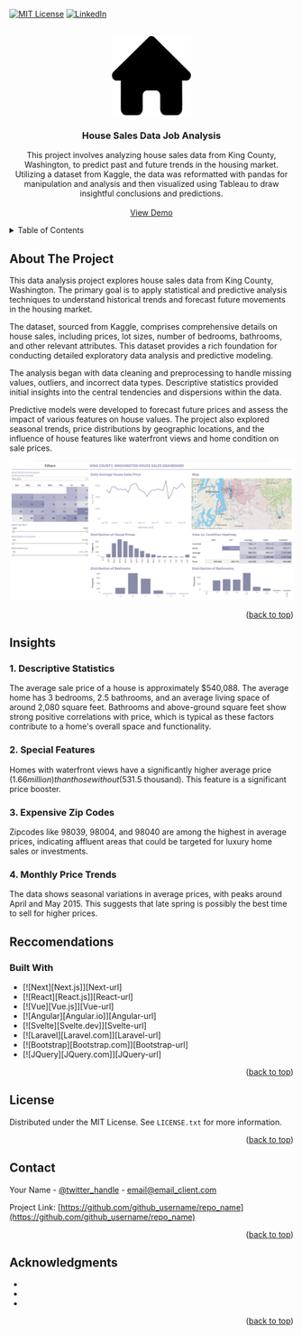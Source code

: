 <a name="readme-top"></a>

[![MIT License][license-shield]][license-url]
[![LinkedIn][linkedin-shield]][linkedin-url]



<!-- PROJECT LOGO -->
<br />
<div align="center">
  <a href="https://github.com/austinandrade/house_sales_data_analysis">
    <img src="images/house.svg" alt="Home" width="140" height="140">
  </a>

<h3 align="center">House Sales Data Job Analysis</h3>

  <p align="center">
    This project involves analyzing house sales data from King County, Washington, to predict past and future trends in the housing market. Utilizing a dataset from Kaggle, the data was reformatted with pandas for               manipulation and analysis and then visualized using Tableau to draw insightful conclusions and predictions.
    <br />
    <br />
    <a href="https://github.com/github_username/repo_name">View Demo</a>
  </p>
</div>



<!-- TABLE OF CONTENTS -->
<details>
  <summary>Table of Contents</summary>
  <ol>
    <li>
      <a href="#about-the-project">About The Project</a>
      <ul>
        <li><a href="#built-with">Built With</a></li>
        <li><a href="#insights">Insights</a></li>
        <li><a href="#reccomendations">Reccomendations</a></li>
      </ul>
    </li>
    <li><a href="#license">License</a></li>
    <li><a href="#contact">Contact</a></li>
    <li><a href="#acknowledgments">Acknowledgments</a></li>
  </ol>
</details>



<!-- ABOUT THE PROJECT -->
## About The Project

This data analysis project explores house sales data from King County, Washington. The primary goal is to apply statistical and predictive analysis techniques to understand historical trends and forecast future movements in the housing market.

The dataset, sourced from Kaggle, comprises comprehensive details on house sales, including prices, lot sizes, number of bedrooms, bathrooms, and other relevant attributes. This dataset provides a rich foundation for conducting detailed exploratory data analysis and predictive modeling.

The analysis began with data cleaning and preprocessing to handle missing values, outliers, and incorrect data types. Descriptive statistics provided initial insights into the central tendencies and dispersions within the data.

Predictive models were developed to forecast future prices and assess the impact of various features on house values. The project also explored seasonal trends, price distributions by geographic locations, and the influence of house features like waterfront views and home condition on sale prices.

![tableau-preview](/images/tableau_preview.png)

<p align="right">(<a href="#readme-top">back to top</a>)</p>

<!-- INSIGHTS -->
## Insights

### 1. Descriptive Statistics
The average sale price of a house is approximately $540,088. The average home has 3 bedrooms, 2.5 bathrooms, and an average living space of around 2,080 square feet. Bathrooms and above-ground square feet show strong positive correlations with price, which is typical as these factors contribute to a home's overall space and functionality.

### 2. Special Features
Homes with waterfront views have a significantly higher average price ($1.66 million) than those without ($531.5 thousand). This feature is a significant price booster.

### 3. Expensive Zip Codes
Zipcodes like 98039, 98004, and 98040 are among the highest in average prices, indicating affluent areas that could be targeted for luxury home sales or investments.

### 4. Monthly Price Trends
The data shows seasonal variations in average prices, with peaks around April and May 2015. This suggests that late spring is possibly the best time to sell for higher prices.

<!-- Reccomendations -->
## Reccomendations


### Built With

* [![Next][Next.js]][Next-url]
* [![React][React.js]][React-url]
* [![Vue][Vue.js]][Vue-url]
* [![Angular][Angular.io]][Angular-url]
* [![Svelte][Svelte.dev]][Svelte-url]
* [![Laravel][Laravel.com]][Laravel-url]
* [![Bootstrap][Bootstrap.com]][Bootstrap-url]
* [![JQuery][JQuery.com]][JQuery-url]

<p align="right">(<a href="#readme-top">back to top</a>)</p>

<!-- LICENSE -->
## License

Distributed under the MIT License. See `LICENSE.txt` for more information.

<p align="right">(<a href="#readme-top">back to top</a>)</p>



<!-- CONTACT -->
## Contact

Your Name - [@twitter_handle](https://twitter.com/twitter_handle) - email@email_client.com

Project Link: [https://github.com/github_username/repo_name](https://github.com/github_username/repo_name)

<p align="right">(<a href="#readme-top">back to top</a>)</p>



<!-- ACKNOWLEDGMENTS -->
## Acknowledgments

* []()
* []()
* []()

<p align="right">(<a href="#readme-top">back to top</a>)</p>



<!-- MARKDOWN LINKS & IMAGES -->
<!-- https://www.markdownguide.org/basic-syntax/#reference-style-links -->
[license-shield]: https://img.shields.io/github/license/austinandrade/house_sales_data_analysis.svg?style=for-the-badge
[license-url]: https://github.com/austinandrade/house_sales_data_analysis/blob/main/LICENSE.txt
[linkedin-shield]: https://img.shields.io/badge/-LinkedIn-black.svg?style=for-the-badge&logo=linkedin&colorB=555
[linkedin-url]: https://linkedin.com/in/austinandrade
